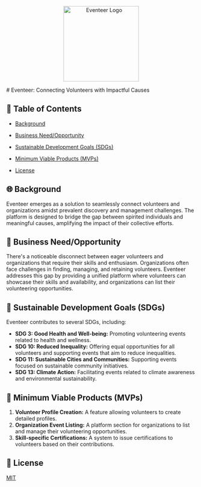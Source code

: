<p align="center">
  <img src="https://github.com/M-Alharbi/Eventeer/blob/main/Documents/Eventeer%20Logo.png" alt="Eventeer Logo" width="200"/> <!-- Adjust the width value as needed -->
</p>
# Eventeer: Connecting Volunteers with Impactful Causes

## 📌 Table of Contents
- [Background](#background)

- [Business Need/Opportunity](#business-needopportunity)

- [Sustainable Development Goals (SDGs)](#sustainable-development-goals-sdgs)

- [Minimum Viable Products (MVPs)](#minimum-viable-products-mvps)

- [License](#license)

## 🌐 Background
Eventeer emerges as a solution to seamlessly connect volunteers and organizations amidst prevalent discovery and management challenges. The platform is designed to bridge the gap between spirited individuals and meaningful causes, amplifying the impact of their collective efforts.

## 💼 Business Need/Opportunity
There's a noticeable disconnect between eager volunteers and organizations that require their skills and enthusiasm. Organizations often face challenges in finding, managing, and retaining volunteers. Eventeer addresses this gap by providing a unified platform where volunteers can showcase their skills and availability, and organizations can list their volunteering opportunities.

## 🌿 Sustainable Development Goals (SDGs)
Eventeer contributes to several SDGs, including:
- **SDG 3: Good Health and Well-being:** Promoting volunteering events related to health and wellness.
- **SDG 10: Reduced Inequality:** Offering equal opportunities for all volunteers and supporting events that aim to reduce inequalities.
- **SDG 11: Sustainable Cities and Communities:** Supporting events focused on sustainable community initiatives.
- **SDG 13: Climate Action:** Facilitating events related to climate awareness and environmental sustainability.

## 🚀 Minimum Viable Products (MVPs)
1. **Volunteer Profile Creation:** A feature allowing volunteers to create detailed profiles.
2. **Organization Event Listing:** A platform section for organizations to list and manage their volunteering opportunities.
3. **Skill-specific Certifications:** A system to issue certifications to volunteers based on their contributions.




## 📜 License
[MIT](#)
